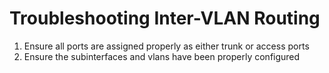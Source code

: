 #  Troubleshooting Inter-VLAN Routing
1. Ensure all ports are assigned properly as either trunk or access ports
2. Ensure the subinterfaces and vlans have been properly configured